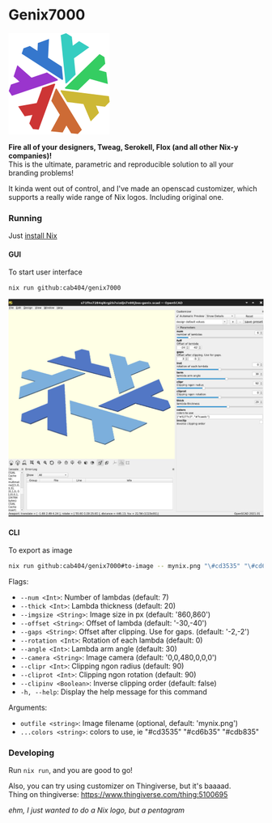 <!--
SPDX-License-Identifier: Unlicense
-->

Genix7000
===

![this has gone too far](./genix.png)

**Fire all of your designers, Tweag, Serokell, Flox (and all other Nix-y companies)!**
</br>This is the ultimate, parametric and reproducible solution to all your branding problems!

It kinda went out of control, and I've made an openscad customizer, which supports a really wide range of Nix logos. Including original one.


### Running

Just [install Nix](https://zero-to-nix.com/concepts/nix-installer)

#### GUI

To start user interface

```bash
nix run github:cab404/genix7000 
```

![Image](./screenshot.jpg)


#### CLI

To export as image

```bash
nix run github:cab404/genix7000#to-image -- mynix.png "\#cd3535" "\#cd6b35" "\#cdb835"
```

Flags:
- `--num <Int>`: Number of lambdas (default: 7)
- `--thick <Int>`: Lambda thickness (default: 20)
- `--imgsize <String>`: Image size in px (default: '860,860')
- `--offset <String>`: Offset of lambda (default: '-30,-40')
- `--gaps <String>`: Offset after clipping. Use for gaps. (default: '-2,-2')
- `--rotation <Int>`: Rotation of each lambda (default: 0)
- `--angle <Int>`: Lambda arm angle (default: 30)
- `--camera <String>`: Image camera (default: '0,0,480,0,0,0')
- `--clipr <Int>`: Clipping ngon radius (default: 90)
- `--cliprot <Int>`: Clipping ngon rotation (default: 90)
- `--clipinv <Boolean>`: Inverse clipping order (default: false)
- `-h, --help`: Display the help message for this command

Arguments:
- `outfile <string>`: Image filename (optional, default: 'mynix.png')
- `...colors <string>`: colors to use, ie "\#cd3535" "\#cd6b35" "\#cdb835"


### Developing

Run `nix run`, and you are good to go!

Also, you can try using customizer on Thingiverse, but it's baaaad.</br>
Thing on thingiverse: https://www.thingiverse.com/thing:5100695

*ehm, I just wanted to do a Nix logo, but a pentagram*
<!--
I literally spent 4 hours on polishing this thing
this joke went too far
I need help with my procastination
haaalp
